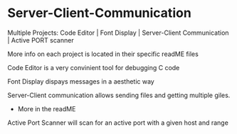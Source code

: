 # Server-Client-Communication
Multiple Projects: Code Editor | Font Display | Server-Client Communication | Active PORT scanner

More info on each project is located in their specific readME files

Code Editor is a very convinient tool for debugging C code

Font Display dispays messages in a aesthetic way 

Server-Client communication allows sending files and getting multiple giles.
  - More in the readME

Active Port Scanner will scan for an active port with a given host and range
